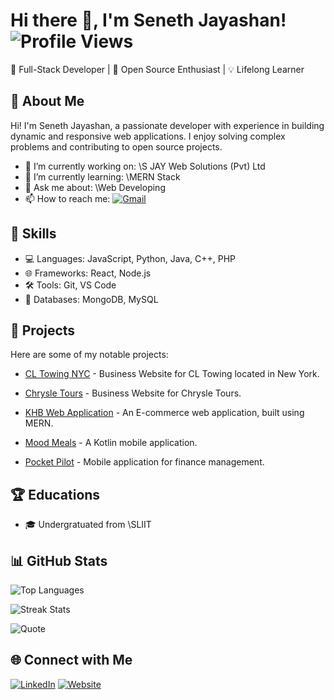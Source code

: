 # Hi there 👋, I'm Seneth Jayashan!![Profile Views](https://komarev.com/ghpvc/?username=S-JAY-Web-Solutions&color=blue)

🚀 Full-Stack Developer | 🌱 Open Source Enthusiast | 💡 Lifelong Learner

## 💼 About Me

Hi! I'm Seneth Jayashan, a passionate developer with experience in building dynamic and responsive web applications. I enjoy solving complex problems and contributing to open source projects.

* 🔭 I’m currently working on: \S JAY Web Solutions (Pvt) Ltd
* 🌱 I’m currently learning: \MERN Stack
* 💬 Ask me about: \Web Developing
* 📫 How to reach me: [![Gmail](https://img.shields.io/badge/Gmail-red)](mailto:sjayashan35@gmail.com)
 

## 🌟 Skills

* 💻 Languages: JavaScript, Python, Java, C++, PHP
* 🌐 Frameworks: React, Node.js
* 🛠️ Tools: Git, VS Code
* 📂 Databases: MongoDB, MySQL

## 🚀 Projects

Here are some of my notable projects:

* [CL Towing NYC](https://cltowingnyc.com) - Business Website for CL Towing located in New York.
* [Chrysle Tours](https://chrysletours.com) - Business Website for Chrysle Tours.

* [KHB Web Application](https://github.com/S-JAY-Web-Solutions/KHB-Web-Application) - An E-commerce web application, built using MERN.
* [Mood Meals](https://github.com/S-JAY-Web-Solutions/Mood-Meals) - A Kotlin mobile application.
* [Pocket Pilot](https://github.com/S-JAY-Web-Solutions/Pocket-Pilot) - Mobile application for finance management.

## 🏆 Educations

* 🎓 Undergratuated from \SLIIT

## 📊 GitHub Stats

![Top Languages](https://github-readme-stats.vercel.app/api/top-langs/?username=S-JAY-Web-Solutions\&layout=compact\&theme=radical)

![Streak Stats](https://github-readme-streak-stats.herokuapp.com/?user=S-JAY-Web-Solutions\&theme=radical)

![Quote](https://quotes-github-readme.vercel.app/api?type=horizontal&theme=radical)


## 🌐 Connect with Me

[![LinkedIn](https://img.shields.io/badge/LinkedIn-Profile-blue)](https://www.linkedin.com/in/seneth-jayashan/)
[![Website](https://img.shields.io/badge/Website-Visit-green)](https://sjaywebsolutions.lk)
